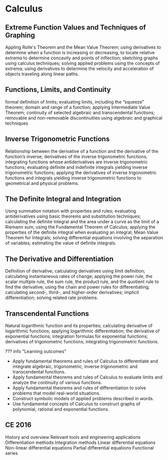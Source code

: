 # Calculus

## Extreme Function Values and Techniques of Graphing

Appling Rolle's Theorem and the Mean Value Theorem; using derivatives to determine when a function is increasing or decreasing, to locate relative extrema to determine concavity and points of inflection; sketching graphs using calculus techniques; solving applied problems using the concepts of extrema; using derivatives to determine the velocity and acceleration of objects traveling along linear paths.

## Functions, Limits, and Continuity

formal definition of limits; evaluating limits, including the “squeeze” theorem; domain and range of a function; applying Intermediate Value Theorem; continuity of selected algebraic and transcendental functions; removable and non-removable discontinuities using algebraic and graphical techniques

## Inverse Trigonometric Functions

Relationship between the derivative of a function and the derivative of the function’s inverse; derivatives of the inverse trigonometric functions; integrating functions whose antiderivatives are inverse trigonometric functions; evaluating definite and indefinite integrals yielding inverse trigonometric functions; applying the derivatives of inverse trigonometric functions and integrals yielding inverse trigonometric functions to geometrical and physical problems.

## The Definite Integral and Integration

Using summation notation with properties and rules; evaluating antiderivatives using basic theorems and substitution techniques; calculating the definite integral and the area under a curve as the limit of a Riemann sum; using the Fundamental Theorem of Calculus; applying the properties of the definite integral when evaluating an integral; Mean Value Theorem for Integrals; solving differential equations involving the separation of variables; estimating the value of definite integrals.

## The Derivative and Differentiation

Definition of derivative; calculating derivatives using limit definition; calculating instantaneous rates of change; applying the power rule, the scalar multiple rule, the sum rule, the product rule, and the quotient rule to find the derivative; using the chain and power rules for differentiating; calculating second-, third-, and higher-order derivatives; implicit differentiation; solving related rate problems.

## Transcendental Functions

Natural logarithmic function and its properties; calculating derivative of logarithmic functions; applying logarithmic differentiation; the derivative of exponential functions; integration formulas for exponential functions; derivatives of trigonometric functions; integrating trigonometric functions.

??? info "Learning outcomes"

- Apply fundamental theorems and rules of Calculus to differentiate and integrate algebraic, trigonometric, inverse trigonometric and transcendental functions.
- Apply fundamental theorems and rules of Calculus to evaluate limits and analyze the continuity of various functions.
- Apply fundamental theorems and rules of differentiation to solve problems that model real-world situations.
- Construct symbolic models of applied problems described in words.
- Use fundamental concepts of Calculus to construct graphs of polynomial, rational and exponential functions.

## CE 2016

History and overview
Relevant tools and engineering applications
Differentiation methods
Integration methods
Linear differential equations
Non-linear differential equations
Partial differential equations
Functional series
